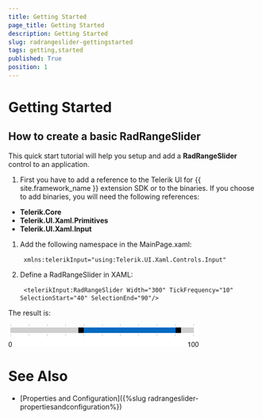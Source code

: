 ```yaml
---
title: Getting Started
page_title: Getting Started
description: Getting Started
slug: radrangeslider-gettingstarted
tags: getting,started
published: True
position: 1
---
```


# Getting Started

## How to create a basic RadRangeSlider

This quick start tutorial will help you setup and add a **RadRangeSlider**
control to an application.

1. First you have to add a reference to the Telerik UI for {{ site.framework_name }} extension SDK or
to the binaries. If you choose to add binaries, you will need the following
references:

* **Telerik.Core**
* **Telerik.UI.Xaml.Primitives**
* **Telerik.UI.Xaml.Input**
1. Add the following namespace in the MainPage.xaml:

		xmlns:telerikInput="using:Telerik.UI.Xaml.Controls.Input"

1. Define a RadRangeSlider in XAML:

		<telerikInput:RadRangeSlider Width="300" TickFrequency="10" SelectionStart="40" SelectionEnd="90"/>

The result is:

![Rad Range Slider-Getting Started](images/RadRangeSlider-GettingStarted.png)

# See Also

 * [Properties and Configuration]({%slug radrangeslider-propertiesandconfiguration%})
